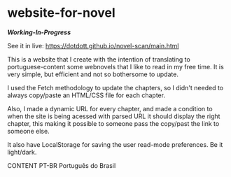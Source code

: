# website-for-novel
***Working-In-Progress***

See it in live:
https://dotdott.github.io/novel-scan/main.html

This is a website that I create with the intention of translating to portuguese-content some webnovels that I like to read in my free time.
It is very simple, but efficient and not so bothersome to update.

I used the Fetch methodology to update the chapters, so I didn't needed to always copy/paste an HTML/CSS file for each chapter.

Also, I made a dynamic URL for every chapter, and made a condition to when the site is being acessed with parsed URL it should display the right chapter, this making it possible to someone pass the copy/past the link to someone else.

It also have LocalStorage for saving the user read-mode preferences. Be it light/dark.

CONTENT PT-BR
Português do Brasil
